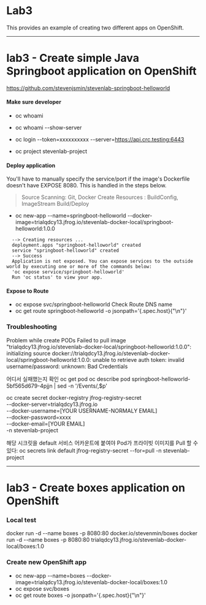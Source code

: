 
# Lab3
This provides an example of creating two different apps on OpenShift.

-----
# lab3 - Create simple Java Springboot application on OpenShift
https://github.com/stevenjsmin/stevenlab-springboot-helloworld

#### Make sure developer
- oc whoami
- oc whoami --show-server
- oc login --token=xxxxxxxxxx --server=https://api.crc.testing:6443

- oc project stevenlab-project

#### Deploy application
You'll have to manually specify the service/port if the image's Dockerfile doesn't have EXPOSE 8080. This is handled in the steps below.
> Source Scanning: Git, Docker
> Create Resources : BuildConfig, ImageStream
> Build/Deploy

- oc new-app --name=springboot-helloworld --docker-image=trialqdcy13.jfrog.io/stevenlab-docker-local/springboot-helloworld:1.0.0
```angular2html
  --> Creating resources ...
  deployment.apps "springboot-helloworld" created
  service "springboot-helloworld" created
  --> Success
  Application is not exposed. You can expose services to the outside world by executing one or more of the commands below:
  'oc expose service/springboot-helloworld'
  Run 'oc status' to view your app.

```

#### Expose to Route
- oc expose svc/springboot-helloworld
Check Route DNS name
- oc get route springboot-helloworld -o jsonpath='{.spec.host}{"\n"}'


### Troubleshooting
Problem while create PODs
Failed to pull image "trialqdcy13.jfrog.io/stevenlab-docker-local/springboot-helloworld:1.0.0": initializing source docker://trialqdcy13.jfrog.io/stevenlab-docker-local/springboot-helloworld:1.0.0: unable to retrieve auth token: invalid username/password: unknown: Bad Credentials

어디서 실패했는지 확인
oc get pod
oc describe pod springboot-helloworld-5bf565d679-4pjjn | sed -n '/Events/,$p'


oc create secret docker-registry jfrog-registry-secret \
--docker-server=trialqdcy13.jfrog.io \
--docker-username=[YOUR USERNAME-NORMALY EMAIL] \
--docker-password=xxxx \
--docker-email=[YOUR EMAIL] \
-n stevenlab-project


해당 시크릿을 default 서비스 어카운트에 붙여야 Pod가 프라이빗 이미지를 Pull 할 수 있다:
oc secrets link default jfrog-registry-secret --for=pull -n stevenlab-project



----

# lab3 - Create boxes application on OpenShift

### Local test
docker run -d --name boxes -p 8080:80 docker.io/stevenmin/boxes
docker run -d --name boxes -p 8080:80 trialqdcy13.jfrog.io/stevenlab-docker-local/boxes:1.0

### Create new OpenShift app
- oc new-app --name=boxes --docker-image=trialqdcy13.jfrog.io/stevenlab-docker-local/boxes:1.0
- oc expose svc/boxes
- oc get route boxes -o jsonpath='{.spec.host}{"\n"}'
